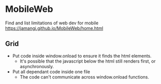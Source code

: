 # MobileWeb
Find and list limitations of web dev for mobile
https://jamangi.github.io/MobileWeb/home.html


## Grid
+ Put code inside window.onload to ensure it finds the html elements.
  + It's possible that the javascript below the html still renders first, or asynchronously.
+ Put all dependant code inside one file
  + The code can't communicate across window.onload functions.
